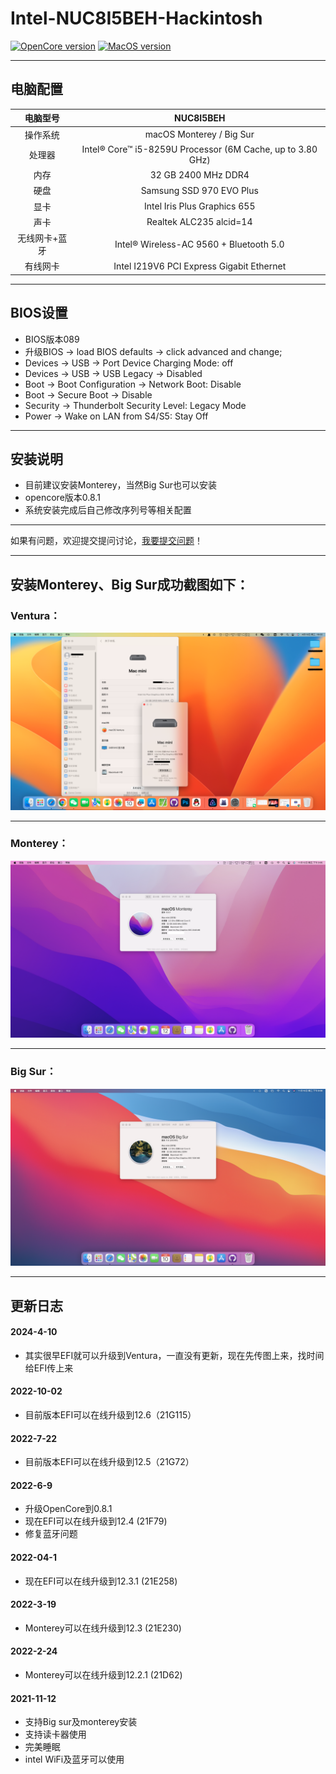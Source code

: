 # Intel-NUC8I5BEH-Hackintosh

[![OpenCore version](https://img.shields.io/badge/OpenCore-0.8.1-blueviolet.svg)](https://github.com/acidanthera/OpenCorePkg) [![MacOS version](https://img.shields.io/badge/Monterey-12.5%2021G72-blueviolet.svg)](https://www.apple.com/macos) 
***
## 电脑配置
| 电脑型号 | NUC8I5BEH |
| :----: | :----:  | 
| 操作系统 | macOS Monterey / Big Sur  |
| 处理器 | Intel® Core™ i5-8259U Processor (6M Cache, up to 3.80 GHz) |
| 内存| 32 GB 2400 MHz DDR4 |
| 硬盘 | Samsung SSD 970 EVO Plus |
| 显卡 | Intel Iris Plus Graphics 655 |
| 声卡 | Realtek ALC235 alcid=14 |
| 无线网卡+蓝牙	 | Intel® Wireless-AC 9560 + Bluetooth 5.0 |
| 有线网卡 | Intel I219V6 PCI Express Gigabit Ethernet |	
***
## BIOS设置
- BIOS版本089
- 升级BIOS -> load BIOS defaults -> click advanced and change;
- Devices -> USB -> Port Device Charging Mode: off
- Devices -> USB -> USB Legacy -> Disabled
- Boot -> Boot Configuration -> Network Boot: Disable
- Boot -> Secure Boot -> Disable
- Security -> Thunderbolt Security Level: Legacy Mode
- Power -> Wake on LAN from S4/S5: Stay Off
***
## 安装说明
- 目前建议安装Monterey，当然Big Sur也可以安装
- opencore版本0.8.1
- 系统安装完成后自己修改序列号等相关配置
***
如果有问题，欢迎提交提问讨论，[我要提交问题](https://github.com/Shaw-fung/Intel-NUC8I5BEH-Hackintosh/issues/new)！
***
## 安装Monterey、Big Sur成功截图如下：
### Ventura：
![avatar](https://github.com/Shaw-fung/Intel-NUC8I5BEH-Hackintosh/blob/main/screenshots/Ventura.png?raw=ture)
***
### Monterey：
![avatar](https://github.com/Shaw-fung/Intel-NUC8I5BEH-Hackintosh/blob/main/screenshots/Monterey.png?raw=ture)
***
### Big Sur：
![avatar](https://github.com/Shaw-fung/Intel-NUC8I5BEH-Hackintosh/blob/main/screenshots/Big%20Sur.png?raw=true)
****
## 更新日志
#### 2024-4-10
- 其实很早EFI就可以升级到Ventura，一直没有更新，现在先传图上来，找时间给EFI传上来
#### 2022-10-02
- 目前版本EFI可以在线升级到12.6（21G115）
#### 2022-7-22
- 目前版本EFI可以在线升级到12.5（21G72）
#### 2022-6-9
- 升级OpenCore到0.8.1
- 现在EFI可以在线升级到12.4 (21F79)
- 修复蓝牙问题
#### 2022-04-1
- 现在EFI可以在线升级到12.3.1 (21E258)
#### 2022-3-19
- Monterey可以在线升级到12.3 (21E230)
#### 2022-2-24
- Monterey可以在线升级到12.2.1 (21D62)
#### 2021-11-12
- 支持Big sur及monterey安装
- 支持读卡器使用
- 完美睡眠
- intel WiFi及蓝牙可以使用
